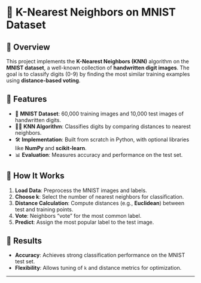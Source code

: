 

# 🧠 K-Nearest Neighbors on MNIST Dataset  

## 📖 Overview  
This project implements the **K-Nearest Neighbors (KNN)** algorithm on the **MNIST dataset**, a well-known collection of **handwritten digit images**. The goal is to classify digits (0-9) by finding the most similar training examples using **distance-based voting**.  

## 🔹 Features  
- 📝 **MNIST Dataset**: 60,000 training images and 10,000 test images of handwritten digits.  
- 🧑‍💻 **KNN Algorithm**: Classifies digits by comparing distances to nearest neighbors.  
- 🛠️ **Implementation**: Built from scratch in Python, with optional libraries like **NumPy** and **scikit-learn**.  
- 📊 **Evaluation**: Measures accuracy and performance on the test set.  

## 🧠 How It Works  
1. **Load Data**: Preprocess the MNIST images and labels.  
2. **Choose k**: Select the number of nearest neighbors for classification.  
3. **Distance Calculation**: Compute distances (e.g., **Euclidean**) between test and training points.  
4. **Vote**: Neighbors “vote” for the most common label.  
5. **Predict**: Assign the most popular label to the test image.  

## 🚀 Results  
- **Accuracy**: Achieves strong classification performance on the MNIST test set.  
- **Flexibility**: Allows tuning of `k` and distance metrics for optimization.  

---


